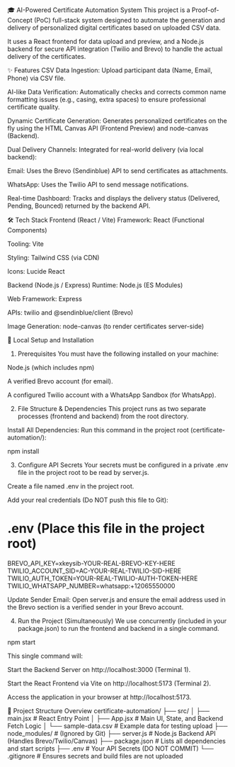 🎓 AI-Powered Certificate Automation System
This project is a Proof-of-Concept (PoC) full-stack system designed to automate the generation and delivery of personalized digital certificates based on uploaded CSV data.

It uses a React frontend for data upload and preview, and a Node.js backend for secure API integration (Twilio and Brevo) to handle the actual delivery of the certificates.

✨ Features
CSV Data Ingestion: Upload participant data (Name, Email, Phone) via CSV file.

AI-like Data Verification: Automatically checks and corrects common name formatting issues (e.g., casing, extra spaces) to ensure professional certificate quality.

Dynamic Certificate Generation: Generates personalized certificates on the fly using the HTML Canvas API (Frontend Preview) and node-canvas (Backend).

Dual Delivery Channels: Integrated for real-world delivery (via local backend):

Email: Uses the Brevo (Sendinblue) API to send certificates as attachments.

WhatsApp: Uses the Twilio API to send message notifications.

Real-time Dashboard: Tracks and displays the delivery status (Delivered, Pending, Bounced) returned by the backend API.

🛠️ Tech Stack
Frontend (React / Vite)
Framework: React (Functional Components)

Tooling: Vite

Styling: Tailwind CSS (via CDN)

Icons: Lucide React

Backend (Node.js / Express)
Runtime: Node.js (ES Modules)

Web Framework: Express

APIs: twilio and @sendinblue/client (Brevo)

Image Generation: node-canvas (to render certificates server-side)

🚀 Local Setup and Installation
1. Prerequisites
You must have the following installed on your machine:

Node.js (which includes npm)

A verified Brevo account (for email).

A configured Twilio account with a WhatsApp Sandbox (for WhatsApp).

2. File Structure & Dependencies
This project runs as two separate processes (frontend and backend) from the root directory.

Install All Dependencies: Run this command in the project root (certificate-automation/):

npm install

3. Configure API Secrets
Your secrets must be configured in a private .env file in the project root to be read by server.js.

Create a file named .env in the project root.

Add your real credentials (Do NOT push this file to Git):

# .env (Place this file in the project root)
BREVO_API_KEY=xkeysib-YOUR-REAL-BREVO-KEY-HERE
TWILIO_ACCOUNT_SID=AC-YOUR-REAL-TWILIO-SID-HERE
TWILIO_AUTH_TOKEN=YOUR-REAL-TWILIO-AUTH-TOKEN-HERE
TWILIO_WHATSAPP_NUMBER=whatsapp:+12065550000 

Update Sender Email: Open server.js and ensure the email address used in the Brevo section is a verified sender in your Brevo account.

4. Run the Project (Simultaneously)
We use concurrently (included in your package.json) to run the frontend and backend in a single command.

npm start

This single command will:

Start the Backend Server on http://localhost:3000 (Terminal 1).

Start the React Frontend via Vite on http://localhost:5173 (Terminal 2).

Access the application in your browser at http://localhost:5173.

📂 Project Structure Overview
certificate-automation/
├── src/
│   ├── main.jsx                 # React Entry Point
│   ├── App.jsx                  # Main UI, State, and Backend Fetch Logic
│   └── sample-data.csv          # Example data for testing upload
├── node_modules/                # (Ignored by Git)
├── server.js                    # Node.js Backend API (Handles Brevo/Twilio/Canvas)
├── package.json                 # Lists all dependencies and start scripts
├── .env                         # Your API Secrets (DO NOT COMMIT)
└── .gitignore                   # Ensures secrets and build files are not uploaded
